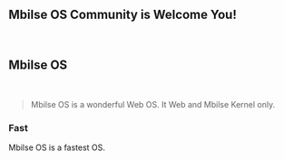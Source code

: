 ## Mbilse OS Community is Welcome You!

<br />

##  Mbilse OS

<br />

> Mbilse OS is a wonderful Web OS.
> It Web and Mbilse Kernel only.


### Fast

Mbilse OS is a fastest OS.


